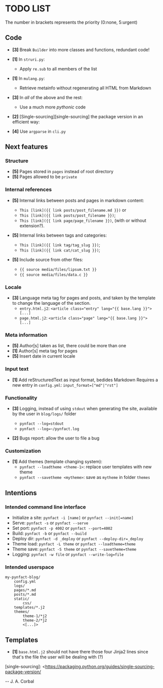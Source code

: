 TODO LIST
=========

The number in brackets represents the priority (0:none, 5:urgent)


Code
----

  * **[3]** Break `Builder` into more classes and functions, redundant code!

  * **[1]** In `struri.py`:
    * Apply `re.sub` to all members of the list

  * **[1]** In `mulang.py`:
    * Retrieve metainfo without regenerating all HTML from Markdown

  * **[3]** In *all* of the above and the rest:
      * Use a much more *pythonic* code

  * **[2]** [Single-sourcing][single-sourcing] the package version in an
    efficient way:

  * **[4]** Use `argparse` in `cli.py`


Next features
-------------

### Structure

  * **[5]** Pages stored in `pages` instead of root directory
  * **[5]** Pages allowed to be `private`

### Internal references

  * **[5]** Internal links between posts and pages in markdown content:
      * `This [link]({{ link posts/post_filename.md }})` or
      * `This [link]({{ link posts/post_filename }})`;
      * `This [link]({{ link page/page_filename }})`,
        (with or without extension?).

  * **[5]** Internal links between tags and categories:
      * `This [link]({{ link tag/tag_slug }})`;
      * `This [link]({{ link cat/cat_slug }})`;

  * **[5]** Include source from other files:
      * `{{ source media/files/lipsum.txt }}`
      * `{{ source media/files/data.c }}`

### Locale

  * **[3]** Language meta tag for pages and posts, and taken by the
    template to change the language of the section.
      * `entry.html.j2`:
          `<article class="entry" lang="{{ base.lang }}"> [...]`
      * `page.html.j2`:
          `<article class="page" lang="{{ base.lang }}"> [...]`

### Meta information

  * **[5]** Author[s] taken as list, there could be more than one
  * **[1]** Author[s] meta tag for pages
  * **[5]** Insert date in current locale

### Input text

  * **[1]** Add reStructuredText as input format, bedides Markdown
    Requires a new entry in `config.yml`: `input_format=["md"|"rst"]`

### Functionality

  * **[3]** Logging, instead of using `stdout` when generating the site,
    available by the user in `blog/logs/` folder
      * `pynfact --log=stdout`
      * `pynfact --log=~/pynfact.log`

  * **[2]** Bugs report: allow the user to file a bug

### Customization

  * **[1]** Add themes (template changing system):
      * `pynfact --loadtheme <theme-1>`: replace user templates with new theme
      * `pynfact --savetheme <mytheme>`: save as `mytheme` in folder `themes`


Intentions
----------

### Intended command line interface

  * Initialize a site: `pynfact -i [name]`  or `pynfact --init[=name]`
  * Serve: `pynfact -s` or `pynfact --serve`
  * Set port:  `pynfact -p 4002` or `pynfact --port=4002`
  * Build: `pynfact -b` or `pynfact --build`
  * Deploy dir: `pynfact -d _deploy` or `pynfact --deploy-dir=_deploy`
  * Theme load: `pynfact -L theme` or `pynfact --loadtheme=theme`
  * Theme save: `pynfact -S theme` or `pynfact --savetheme=theme`
  * Logging: `pynfact -w file` or `pynfact --write-log=file`

### Intended userspace

    my-pynfact-blog/
        config.yml
        logs/
        pages/*.md
        posts/*.md
        static/
            css/
        templates/*.j2
        themes/
            theme-1/*j2
            theme-2/*j2
            <[...]>


Templates
---------

  * **[1]** `base.html.j2` should not have there those four Jinja2 lines
    since that's the file the user will be dealing with (?)


[single-sourcing]:
    <https://packaging.python.org/guides/single-sourcing-package-version/

-- 
J. A. Corbal

